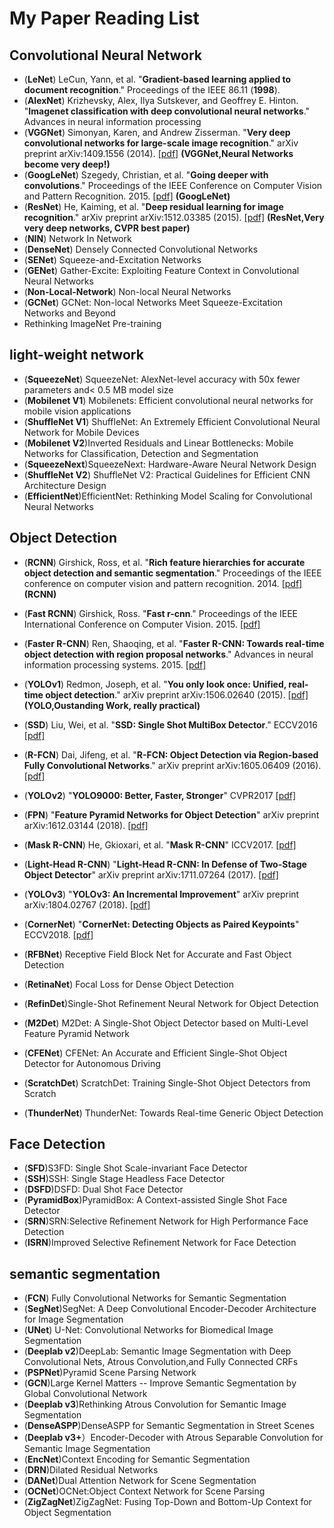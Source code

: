 # My Paper Reading List

## Convolutional Neural Network

- (**LeNet**) LeCun, Yann, et al. "**Gradient-based learning applied to document recognition**." Proceedings of the IEEE 86.11 (**1998**).
- (**AlexNet**) Krizhevsky, Alex, Ilya Sutskever, and Geoffrey E. Hinton. "**Imagenet classification with deep convolutional neural networks**." Advances in neural information processing 
- (**VGGNet**) Simonyan, Karen, and Andrew Zisserman. "**Very deep convolutional networks for large-scale image recognition**." arXiv preprint arXiv:1409.1556 (2014). [[pdf]](https://arxiv.org/pdf/1409.1556.pdf) **(VGGNet,Neural Networks become very deep!)** 
- (**GoogLeNet**) Szegedy, Christian, et al. "**Going deeper with convolutions**." Proceedings of the IEEE Conference on Computer Vision and Pattern Recognition. 2015. [[pdf]](http://www.cv-foundation.org/openaccess/content_cvpr_2015/papers/Szegedy_Going_Deeper_With_2015_CVPR_paper.pdf) **(GoogLeNet)**
- (**ResNet**) He, Kaiming, et al. "**Deep residual learning for image recognition**." arXiv preprint arXiv:1512.03385 (2015). [[pdf]](https://arxiv.org/pdf/1512.03385.pdf) **(ResNet,Very very deep networks, CVPR best paper)**
- (**NIN**) Network In Network
- (**DenseNet**) Densely Connected Convolutional Networks
- (**SENet**) Squeeze-and-Excitation Networks
- (**GENet**) Gather-Excite: Exploiting Feature Context in Convolutional Neural Networks
- (**Non-Local-Network**) Non-local Neural Networks
- (**GCNet**) GCNet: Non-local Networks Meet Squeeze-Excitation Networks and Beyond
- Rethinking ImageNet Pre-training

## light-weight network
- (**SqueezeNet**) SqueezeNet: AlexNet-level accuracy with 50x fewer parameters and< 0.5 MB model size
- (**Mobilenet V1**) Mobilenets: Efficient convolutional neural networks for mobile vision applications
- (**ShuffleNet V1**) ShuffleNet: An Extremely Efficient Convolutional Neural Network for Mobile Devices
- (**Mobilenet V2**)Inverted Residuals and Linear Bottlenecks: Mobile Networks for Classification, Detection and Segmentation
- (**SqueezeNext**)SqueezeNext: Hardware-Aware Neural Network Design
- (**ShuffleNet V2**) ShuffleNet V2: Practical Guidelines for Efficient CNN Architecture Design
- (**EfficientNet**)EfficientNet: Rethinking Model Scaling for Convolutional Neural Networks


## Object Detection
- (**RCNN**) Girshick, Ross, et al. "**Rich feature hierarchies for accurate object detection and semantic segmentation**." Proceedings of the IEEE conference on computer vision and pattern recognition. 2014. [[pdf]](http://www.cv-foundation.org/openaccess/content_cvpr_2014/papers/Girshick_Rich_Feature_Hierarchies_2014_CVPR_paper.pdf) **(RCNN)** 

- (**Fast RCNN**) Girshick, Ross. "**Fast r-cnn**." Proceedings of the IEEE International Conference on Computer Vision. 2015. [[pdf]](https://pdfs.semanticscholar.org/8f67/64a59f0d17081f2a2a9d06f4ed1cdea1a0ad.pdf) 

- (**Faster R-CNN**) Ren, Shaoqing, et al. "**Faster R-CNN: Towards real-time object detection with region proposal networks**." Advances in neural information processing systems. 2015. [[pdf]](http://papers.nips.cc/paper/5638-analysis-of-variational-bayesian-latent-dirichlet-allocation-weaker-sparsity-than-map.pdf)

- (**YOLOv1**) Redmon, Joseph, et al. "**You only look once: Unified, real-time object detection**." arXiv preprint arXiv:1506.02640 (2015). [[pdf]](http://homes.cs.washington.edu/~ali/papers/YOLO.pdf) **(YOLO,Oustanding Work, really practical)** 

- (**SSD**) Liu, Wei, et al. "**SSD: Single Shot MultiBox Detector**." ECCV2016 [[pdf]](http://arxiv.org/pdf/1512.02325)

- (**R-FCN**) Dai, Jifeng, et al. "**R-FCN: Object Detection via
Region-based Fully Convolutional Networks**." arXiv preprint arXiv:1605.06409 (2016). [[pdf]](https://arxiv.org/abs/1605.06409) 

- (**YOLOv2**)  "**YOLO9000: Better, Faster, Stronger**"    CVPR2017 [[pdf]](https://arxiv.org/abs/1612.08242) 

- (**FPN**)  "**Feature Pyramid Networks for Object Detection**"  arXiv preprint arXiv:1612.03144 (2018). [[pdf]](https://arxiv.org/abs/1612.03144) 

- (**Mask R-CNN**) He, Gkioxari, et al. "**Mask R-CNN**" ICCV2017. [[pdf]](https://arxiv.org/abs/1703.06870) 

- (**Light-Head R-CNN**)  "**Light-Head R-CNN: In Defense of Two-Stage Object Detector**" arXiv preprint arXiv:1711.07264 (2017). [[pdf]](https://arxiv.org/abs/1711.07264) 

- (**YOLOv3**)  "**YOLOv3: An Incremental Improvement**" arXiv preprint arXiv:1804.02767 (2018). [[pdf]](https://arxiv.org/abs/1804.02767) 

- (**CornerNet**) "**CornerNet: Detecting Objects as Paired Keypoints**" ECCV2018. [[pdf]](https://arxiv.org/abs/1808.01244) 

- (**RFBNet**) Receptive Field Block Net for Accurate and Fast Object Detection
- (**RetinaNet**) Focal Loss for Dense Object Detection
- (**RefinDet**)Single-Shot Refinement Neural Network for Object Detection
- (**M2Det**) M2Det: A Single-Shot Object Detector based on Multi-Level Feature Pyramid Network
- (**CFENet**) CFENet: An Accurate and Efficient Single-Shot Object Detector for Autonomous Driving
- (**ScratchDet**) ScratchDet: Training Single-Shot Object Detectors from Scratch
- (**ThunderNet**) ThunderNet: Towards Real-time Generic Object Detection


## Face Detection
* (**SFD**)S3FD: Single Shot Scale-invariant Face Detector
* (**SSH**)SSH: Single Stage Headless Face Detector
* (**DSFD**)DSFD: Dual Shot Face Detector
* (**PyramidBox**)PyramidBox: A Context-assisted Single Shot Face Detector
* (**SRN**)SRN:Selective Refinement Network for High Performance Face Detection
* (**ISRN**)Improved Selective Refinement Network for Face Detection


## semantic segmentation
* (**FCN**) Fully Convolutional Networks for Semantic Segmentation
* (**SegNet**)SegNet: A Deep Convolutional Encoder-Decoder Architecture for Image Segmentation
* (**UNet**) U-Net: Convolutional Networks for Biomedical Image Segmentation
* (**Deeplab v2**)DeepLab: Semantic Image Segmentation with Deep Convolutional Nets, Atrous Convolution,and Fully Connected CRFs
* (**PSPNet**)Pyramid Scene Parsing Network
* (**GCN**)Large Kernel Matters -- Improve Semantic Segmentation by Global Convolutional Network
* (**Deeplab v3**)Rethinking Atrous Convolution for Semantic Image Segmentation
* (**DenseASPP**)DenseASPP for Semantic Segmentation in Street Scenes
* (**Deeplab v3+**）Encoder-Decoder with Atrous Separable Convolution for Semantic Image Segmentation
* (**EncNet**)Context Encoding for Semantic Segmentation
* (**DRN**)Dilated Residual Networks
* (**DANet**)Dual Attention Network for Scene Segmentation
* (**OCNet**)OCNet:Object Context Network for Scene Parsing
* (**ZigZagNet**)ZigZagNet: Fusing Top-Down and Bottom-Up Context for Object Segmentation


 
